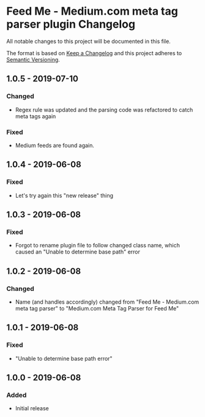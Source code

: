 # Feed Me - Medium.com meta tag parser plugin Changelog

All notable changes to this project will be documented in this file.

The format is based on [Keep a Changelog](http://keepachangelog.com/) and this project adheres to [Semantic Versioning](http://semver.org/).

## 1.0.5 - 2019-07-10
### Changed
- Regex rule was updated and the parsing code was refactored to catch meta tags again

### Fixed
- Medium feeds are found again.

## 1.0.4 - 2019-06-08
### Fixed
- Let's try again this "new release" thing

## 1.0.3 - 2019-06-08
### Fixed
- Forgot to rename plugin file to follow changed class name, which caused an "Unable to determine base path" error

## 1.0.2 - 2019-06-08
### Changed
- Name (and handles accordingly) changed from "Feed Me - Medium.com meta tag parser" to "Medium.com Meta Tag Parser for Feed Me"

## 1.0.1 - 2019-06-08
### Fixed
- "Unable to determine base path error"

## 1.0.0 - 2019-06-08
### Added
- Initial release
